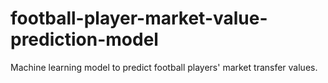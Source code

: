 # football-player-market-value-prediction-model
Machine learning model to predict football players' market transfer values.
